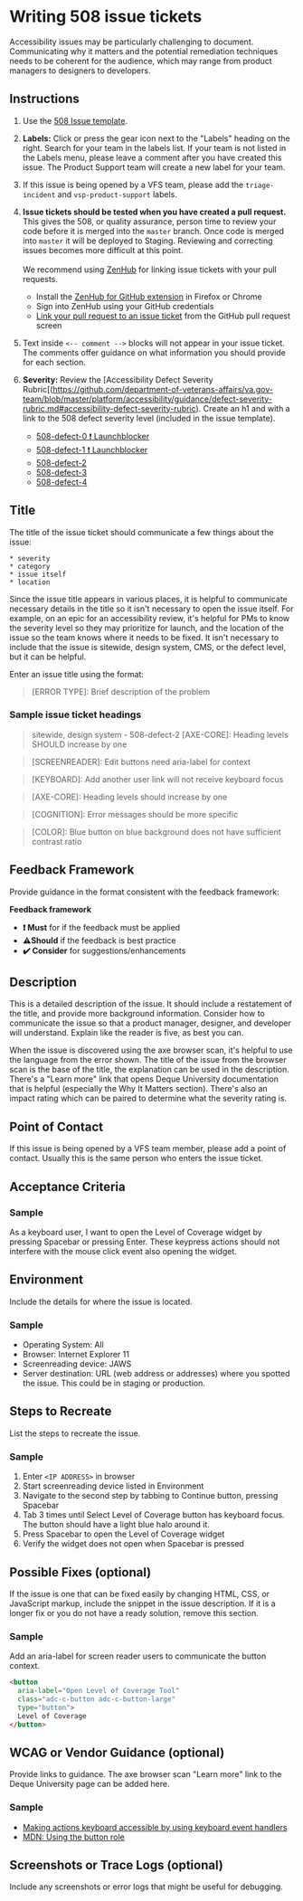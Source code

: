 # Writing 508 issue tickets

Accessibility issues may be particularly challenging to document. Communicating why it matters and the potential remediation techniques needs to be coherent for the audience, which may range from product managers to designers to developers. 

## Instructions

1. Use the [508 Issue template](https://github.com/department-of-veterans-affairs/va.gov-team/issues/new?assignees=&labels=508%2FAccessibility&template=508-issue.md&title=).
1. **Labels:** Click or press the gear icon next to the "Labels" heading on the right. Search for your team in the labels list. If your team is not listed in the Labels menu, please leave a comment after you have created this issue. The Product Support team will create a new label for your team.
1. If this issue is being opened by a VFS team, please add the `triage-incident` and `vsp-product-support` labels.
1. **Issue tickets should be tested when you have created a pull request.** This gives the 508, or quality assurance, person time to review your code before it is merged into the `master` branch. Once code is merged into `master` it will be deployed to Staging. Reviewing and correcting issues becomes more difficult at this point.<br/><br/>
We recommend using [ZenHub](https://app.zenhub.com/login) for linking issue tickets with your pull requests.
    - Install the [ZenHub for GitHub extension](https://help.zenhub.com/support/solutions/articles/43000507578-installing-the-zenhub-extension-for-cloud) in Firefox or Chrome
    - Sign into ZenHub using your GitHub credentials
    - [Link your pull request to an issue ticket](https://www.zenhub.com/blog/github-issue-pull-request-linking/) from the GitHub pull request screen
1. Text inside `<-- comment -->` blocks will not appear in your issue ticket. The comments offer guidance on what information you should provide for each section.
1. **Severity:** Review the [Accessibility Defect Severity Rubric[(https://github.com/department-of-veterans-affairs/va.gov-team/blob/master/platform/accessibility/guidance/defect-severity-rubric.md#accessibility-defect-severity-rubric). Create an h1 and with a link to the 508 defect severity level (included in the issue template). 

    - [508-defect-0 :exclamation: Launchblocker](https://github.com/department-of-veterans-affairs/va.gov-team/blob/master/platform/accessibility/guidance/defect-severity-rubric.md#508-defect-0)
    - [508-defect-1 :exclamation: Launchblocker](https://github.com/department-of-veterans-affairs/va.gov-team/blob/master/platform/accessibility/guidance/defect-severity-rubric.md#508-defect-1)
    - [508-defect-2](https://github.com/department-of-veterans-affairs/va.gov-team/blob/master/platform/accessibility/guidance/defect-severity-rubric.md#508-defect-2)
    - [508-defect-3](https://github.com/department-of-veterans-affairs/va.gov-team/blob/master/platform/accessibility/guidance/defect-severity-rubric.md#508-defect-3)
    - [508-defect-4](https://github.com/department-of-veterans-affairs/va.gov-team/blob/master/platform/accessibility/guidance/defect-severity-rubric.md#508-defect-4)


## Title

The title of the issue ticket should communicate a few things about the issue:

    * severity
    * category
    * issue itself
    * location
    
Since the issue title appears in various places, it is helpful to communicate necessary details in the title so it isn't necessary to open the issue itself. For example, on an epic for an accessibility review, it's helpful for PMs to know the severity level so they may prioritize for launch, and the location of the issue so the team knows where it needs to be fixed. It isn't necessary to include that the issue is sitewide, design system, CMS, or the defect level, but it can be helpful.

Enter an issue title using the format:

> [ERROR TYPE]: Brief description of the problem

### Sample issue ticket headings

> sitewide, design system - 508-defect-2 [AXE-CORE]: Heading levels SHOULD increase by one

> [SCREENREADER]: Edit buttons need aria-label for context

> [KEYBOARD]: Add another user link will not receive keyboard focus

> [AXE-CORE]: Heading levels should increase by one

> [COGNITION]: Error messages should be more specific

> [COLOR]: Blue button on blue background does not have sufficient contrast ratio

## Feedback Framework

Provide guidance in the format consistent with the feedback framework:

**Feedback framework**

- **❗️ Must** for if the feedback must be applied 
- **⚠️Should** if the feedback is best practice 
- **✔️ Consider** for suggestions/enhancements 


## Description

This is a detailed description of the issue. It should include a restatement of the title, and provide more background information. Consider how to communicate the issue so that a product manager, designer, and developer will understand. Explain like the reader is five, as best you can. 

When the issue is discovered using the axe browser scan, it's helpful to use the language from the error shown. The title of the issue from the browser scan is the base of the title, the explanation can be used in the description. There's a "Learn more" link that opens Deque University documentation that is helpful (especially the Why It Matters section). There's also an impact rating which can be paired to determine what the severity rating is.

## Point of Contact

If this issue is being opened by a VFS team member, please add a point of contact. Usually this is the same person who enters the issue ticket.

## Acceptance Criteria

### Sample

As a keyboard user, I want to open the Level of Coverage widget by pressing Spacebar or pressing Enter. These keypress actions should not interfere with the mouse click event also opening the widget. 

## Environment

Include the details for where the issue is located.

### Sample

* Operating System: All
* Browser: Internet Explorer 11
* Screenreading device: JAWS
* Server destination: URL (web address or addresses) where you spotted the issue. This could be in staging or production.


## Steps to Recreate

List the steps to recreate the issue.

### Sample

1. Enter `<IP ADDRESS>` in browser
2. Start screenreading device listed in Environment
3. Navigate to the second step by tabbing to Continue button, pressing Spacebar
4. Tab 3 times until Select Level of Coverage button has keyboard focus. The button should have a light blue halo around it.
5. Press Spacebar to open the Level of Coverage widget
6. Verify the widget does not open when Spacebar is pressed

## Possible Fixes (optional)

If the issue is one that can be fixed easily by changing HTML, CSS, or JavaScript markup, include the snippet in the issue description. If it is a longer fix or you do not have a ready solution, remove this section.


### Sample

Add an aria-label for screen reader users to communicate the button context.

```html
<button
  aria-label="Open Level of Coverage Tool"
  class="adc-c-button adc-c-button-large"
  type="button">
  Level of Coverage
</button>
```

## WCAG or Vendor Guidance (optional)

Provide links to guidance. The axe browser scan "Learn more" link to the Deque University page can be added here.

### Sample

* [Making actions keyboard accessible by using keyboard event handlers](https://www.w3.org/WAI/GL/wiki/Making_actions_keyboard_accessible_by_using_keyboard_event_handlers_with_WAI-ARIA_controls)
* [MDN: Using the button role](https://developer.mozilla.org/en-US/docs/Web/Accessibility/ARIA/ARIA_Techniques/Using_the_button_role)


## Screenshots or Trace Logs (optional)

Include any screenshots or error logs that might be useful for debugging.
